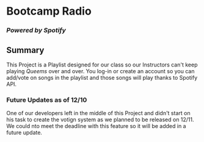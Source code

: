 # Bootcamp Radio 
### _Powered by Spotify_

## Summary

This Project is a Playlist designed for our class so our Instructors
can't keep playing _Queems_ over and over. You log-in or create an 
account so you can add/vote on songs in the playlist and those songs
will play thanks to Spotify API.

### Future Updates as of 12/10

One of our developers left in the middle of this Project and didn't
start on his task to create the votign system as we planned to be 
released on 12/11. We could nto meet the deadline with this feature
so it will be added in a future update.